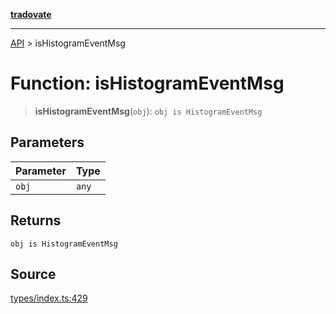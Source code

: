 [**tradovate**](../README.md)

***

[API](../API.md) > isHistogramEventMsg

# Function: isHistogramEventMsg

> **isHistogramEventMsg**(`obj`): `obj is HistogramEventMsg`

## Parameters

| Parameter | Type |
| :------ | :------ |
| `obj` | `any` |

## Returns

`obj is HistogramEventMsg`

## Source

[types/index.ts:429](https://github.com/cgilly2fast/tradovate-typescript/blob/b1caea5/src/types/index.ts#L429)
